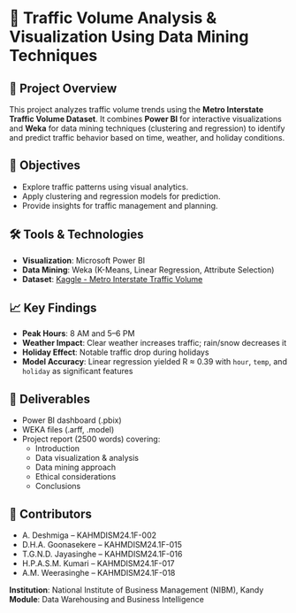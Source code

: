 # 🚦 Traffic Volume Analysis & Visualization Using Data Mining Techniques

## 📘 Project Overview
This project analyzes traffic volume trends using the **Metro Interstate Traffic Volume Dataset**. It combines **Power BI** for interactive visualizations and **Weka** for data mining techniques (clustering and regression) to identify and predict traffic behavior based on time, weather, and holiday conditions.

## 🎯 Objectives
- Explore traffic patterns using visual analytics.
- Apply clustering and regression models for prediction.
- Provide insights for traffic management and planning.

## 🛠 Tools & Technologies
- **Visualization**: Microsoft Power BI
- **Data Mining**: Weka (K-Means, Linear Regression, Attribute Selection)
- **Dataset**: [Kaggle - Metro Interstate Traffic Volume](https://www.kaggle.com/datasets/damianogalassi/traffic-volume)

## 📈 Key Findings
- **Peak Hours**: 8 AM and 5–6 PM
- **Weather Impact**: Clear weather increases traffic; rain/snow decreases it
- **Holiday Effect**: Notable traffic drop during holidays
- **Model Accuracy**: Linear regression yielded R ≈ 0.39 with `hour`, `temp`, and `holiday` as significant features

## 📄 Deliverables
- Power BI dashboard (.pbix)
- WEKA files (.arff, .model)
- Project report (2500 words) covering:
  - Introduction
  - Data visualization & analysis
  - Data mining approach
  - Ethical considerations
  - Conclusions

## 👤 Contributors
- A. Deshmiga – KAHMDISM24.1F-002  
- D.H.A. Goonasekere – KAHMDISM24.1F-015  
- T.G.N.D. Jayasinghe – KAHMDISM24.1F-016  
- H.P.A.S.M. Kumari – KAHMDISM24.1F-017  
- A.M. Weerasinghe – KAHMDISM24.1F-018  

**Institution**: National Institute of Business Management (NIBM), Kandy   
**Module**: Data Warehousing and Business Intelligence  
